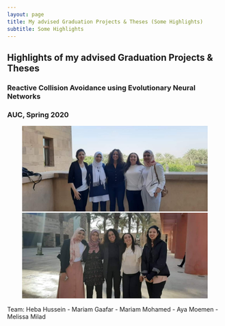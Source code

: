 ```yaml
---
layout: page
title: My advised Graduation Projects & Theses (Some Highlights)
subtitle: Some Highlights
---
```


## Highlights of my advised Graduation Projects & Theses

### Reactive Collision Avoidance using Evolutionary Neural Networks

### AUC, Spring 2020

<center>
<img src="GPs/AUC20-GANN_Car_1.jpeg" height="200">
<img src="GPs/AUC20-GANN_Car_2.jpeg" height="200">
</center>

Team: Heba Hussein - Mariam Gaafar - Mariam Mohamed - Aya Moemen - Melissa Milad